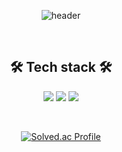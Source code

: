 <div align=center>
  

![header](https://capsule-render.vercel.app/api?type=slice&color=auto&fontColor=black&height=250&section=header&text=Hi%20there👋%20This%20is%20Hyun%20do%20Jeong&fontSize=35)


<br>
<!-- <p>
  <a href="https://velog.io/@hyeond0" target="_blank"> <img src="https://img.shields.io/badge/velog-%2320C997?style=for-the-badge&logo=velog&logoColor=white"> </a>
</p> -->


<h2> 🛠 Tech stack 🛠</h3>
<p> 
<!--   <img src="https://img.shields.io/badge/springboot-%236DB33F?style=for-the-badge&logo=springboot&logoColor=white"> -->
  <img src="https://img.shields.io/badge/Java-007396.svg?&style=for-the-badge&logo=java&logoColor=white"/>
  <img src="https://img.shields.io/badge/spring-%236DB33F?style=for-the-badge&logo=spring&logoColor=white">
<!--   <img src="https://img.shields.io/badge/jpa-%236DB33F?style=for-the-badge&logo=jpa&logoColor=white"> -->
<!--   <img src="https://img.shields.io/badge/mysql-%234479A1?style=for-the-badge&logo=mysql&logoColor=white"> -->
  <img src="https://img.shields.io/badge/aws-%23232F3E?style=for-the-badge&logo=amazonaws&logoColor=white">
 </p>
<br>


[![Solved.ac Profile](http://mazassumnida.wtf/api/v2/generate_badge?boj=hyeond0)](https://solved.ac/hyeond0/)
</div>
